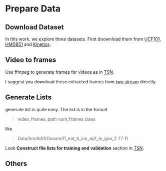 # Prepare Data

## Download Dataset

In this work, we explore three datasets.
First doownload them from [UCF101](https://serre-lab.clps.brown.edu/resource/hmdb-a-large-human-motion-database/
), [HMDB51](https://www.crcv.ucf.edu/data/UCF101.php) and [Kinetics](https://deepmind.com/research/open-source/kinetics).

## Video to frames
Use ffmpeg to generate frames for videos as in [TSN](https://github.com/yjxiong/temporal-segment-networks).

I suggest you download these extracted frames from [two stream](https://github.com/jeffreyyihuang/two-stream-action-recognition) directly.

## Generate Lists
generate list is quite easy. The list is in the format
> video_frames_path num_frames class

like

> Data/hmdb51/Oceans11_eat_h_cm_np1_le_goo_2 77 11

Look **Construct file lists for training and validation** section in [TSN](https://github.com/yjxiong/temporal-segment-networks).

## Others